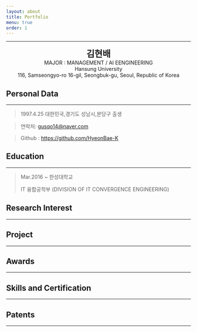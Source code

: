 ```yaml
---
layout: about
title: Portfolio
menu: true
order: 1
---
```


* * *
<center>
<span style=
"font-size:170%;
font-weight:bold">
김현배
</span>
</center>

<center>MAJOR : MANAGEMENT / AI EENGINEERING</center>

<center>Hansung University</center>

<center>116, Samseongyo-ro 16-gil, Seongbuk-gu, Seoul, Republic of Korea</center>

## Personal Data
---
> 1997.4.25 대한민국,경기도 성남시,분당구 출생

> 연락처: gusqo14@naver.com

> Github : <a href="https://github.com/HyeonBae-K">https://github.com/HyeonBae-K</a>


## Education
---
> Mar.2016 ~ 한성대학교
>
> IT 융합공학부 (DIVISION OF IT CONVERGENCE ENGINEERING)


## Research Interest
---

<!-- * Computer Vision
    + image Object Detection
    + Vot
    + Semantic/Instance Segmentation
    + Super Resolution

* Machine Learning / Deep Learning
    + GAN
    + Few-Shot Learning
    + Meta Learning -->

## Project
---

<!-- * **Visual Object Tracking Using Plenoptic Image Sequences**

과학기술정보통신부-한성대 프로젝트 : 학부생 인턴

Lightfield 영상에서의 Siamease Network를 이용한 단일 객체 추적

* **FPV Swlf-driving RC Car**

VR 헤드셋을 통해 FPV 카메라에서 보내는 실시간 영상을 받으며 일반인들에게 조금더 쉽고 안전하게 자율주행을 체험해보는 프로젝트 수행

* **Anti Drone AI Robot using object detection**

SSD를 활용한 드론 탐지프로그램으로 라즈베리파이와 3D프린터를 이용해 만든 로봇이 드론을 인식하고 pan and tilt모터 체계를 이용하여 드론 트래킹

* **AI Mashroom Classificator App**

mobileNet을 이용한 classification으로 버섯을 구별해주는 인공지능 버섯 도감 어플로서 독버섯 채취 및 섭취 방지를 위한 어플 -->

## Awards
---

<!-- <u><strong><a href="https://www.youtube.com/watch?v=-ofj2vTvH0Q/">**The 15th HANSUNG Engineering Competitive Exhibition[PM] 2019 </a></strong></u>

- BRONZE PRIZE, SPONSOR PRIZE

<u><strong><a href="https://www.youtube.com/watch?v=5rFu7Kv_DfY&t=362s">**HANSUNG UNIVERSICY C&C FESTIVAL[PM] 2020</a></strong></u>

- BRONZE PRIZE


<a herf="https://www.youtube.com/watch?v=Mn9Dx5xukcg&t=10s"><u><strong>**The 16th HANSUNG Engineering Competitive Exhibition[PM] 2020</strong></u></a>

- SILVER PRIZE , - BRONZE PRIZE

<a herf="https://www.youtube.com/watch?v=ah9MZQ0PjMI&t=60s"><u><strong>2020년 공개SW 개발자 대회(주최:과학기술정보통신부, 주관:정보통신산업진흥원) [PM] 2020</strong></u></a>

<a herf="https://blog.naver.com/khw11044/222152408161">BRONZE PRIZE</a>

## Work Experiences
---
-2020. 07 – 2020. 11 Visual Object Tracking Using Plenoptic Image Sequences, 

Hansung Univ – ETRI

<a herf="https://github.com/khw11044/PlenOpticVot_Siamfc_2020">https://github.com/khw11044/PlenOpticVot_Siamfc_2020</a> -->


## Skills and Certification
---
<!-- -Language : Python, C/C++

-FrameWork: Pytorch, Tensorflow(Keras)

-Certification : CCNA, Internet of Things Knowledge Certification -->

## Patents
---
<!-- 【발명의 영문명칭】: Image-based anti-drone detection device and metohd using deep learning model

【출원번호】: 10-2020-0080646

【출원인】: 김현우, 김태현, 제진명 -->




